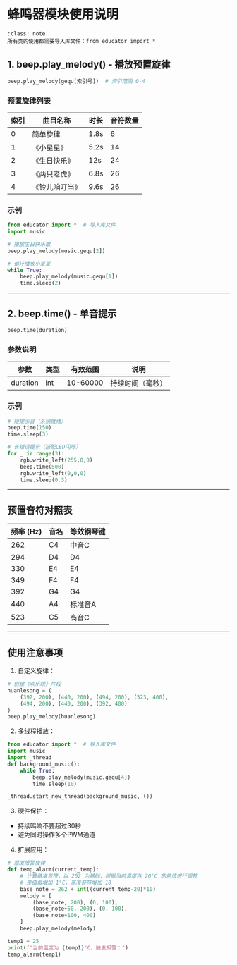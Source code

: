 # 蜂鸣器模块使用说明

```{admonition} 注意：
:class: note
所有类的使用都需要导入库文件：from educator import * 
```

## 1. beep.play_melody() - 播放预置旋律

```python
beep.play_melody(gequ[索引号])  # 索引范围 0-4
```

### 预置旋律列表

| 索引 | 曲目名称       | 时长 | 音符数量 |
| ---- | -------------- | ---- | -------- |
| 0    | 简单旋律       | 1.8s | 6        |
| 1    | 《小星星》     | 5.2s | 14       |
| 2    | 《生日快乐》   | 12s  | 24       |
| 3    | 《两只老虎》   | 6.8s | 26       |
| 4    | 《铃儿响叮当》 | 9.6s | 26       |

### 示例

```python
from educator import *  # 导入库文件
import music

# 播放生日快乐歌
beep.play_melody(music.gequ[2])

# 循环播放小星星
while True:
    beep.play_melody(music.gequ[1])
    time.sleep(2)

```

------

## 2. beep.time() - 单音提示

```python
beep.time(duration)
```

### 参数说明

| 参数     | 类型 | 有效范围 | 说明             |
| -------- | ---- | -------- | ---------------- |
| duration | int  | 10-60000 | 持续时间（毫秒） |

### 示例

```python
# 短提示音（系统就绪）
beep.time(150)
time.sleep(3)

# 长错误提示（搭配LED闪烁）
for _ in range(3):
    rgb.write_left(255,0,0)
    beep.time(500)
    rgb.write_left(0,0,0)
    time.sleep(0.3)
```

------

## 预置音符对照表

| 频率 (Hz) | 音名 | 等效钢琴键 |
| --------- | ---- | ---------- |
| 262       | C4   | 中音C      |
| 294       | D4   | D4         |
| 330       | E4   | E4         |
| 349       | F4   | F4         |
| 392       | G4   | G4         |
| 440       | A4   | 标准音A    |
| 523       | C5   | 高音C      |

------

## 使用注意事项

1. 自定义旋律：

```python
# 创建《欢乐颂》片段
huanlesong = (
    (392, 200), (440, 200), (494, 200), (523, 400),
    (494, 200), (440, 200), (392, 400)
)
beep.play_melody(huanlesong)
```

2. 多线程播放：

```python
from educator import *  # 导入库文件
import music
import _thread
def background_music():
    while True:
        beep.play_melody(music.gequ[4])
        time.sleep(10)

_thread.start_new_thread(background_music, ())
```

3. 硬件保护：

- 持续鸣响不要超过30秒
- 避免同时操作多个PWM通道

4. 扩展应用：

```python
# 温度报警旋律
def temp_alarm(current_temp):
    # 计算基准音符，以 262 为基础，根据当前温度与 20°C 的差值进行调整
    # 差值每增加 1°C，基准音符增加 10
    base_note = 262 + int((current_temp-20)*10)
    melody = [
        (base_note, 200), (0, 100),
        (base_note+50, 200), (0, 100),
        (base_note+100, 400)
    ]
    beep.play_melody(melody)

temp1 = 25
print(f"当前温度为 {temp1}°C，触发报警：")
temp_alarm(temp1)
```